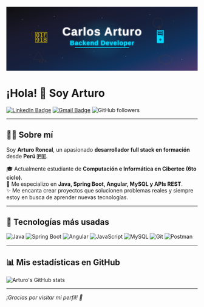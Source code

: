 
<p align="center">
  <img src="./img/carlos_arturo_svg_banner.svg" alt="Imagen"/>
</p>

# ¡Hola! 👋 Soy Arturo

[![LinkedIn Badge](https://img.shields.io/badge/-LinkedIn-blue?style=flat-square&logo=Linkedin&logoColor=white&link=https://www.linkedin.com/in/tu-linkedin)](https://www.linkedin.com/in/carlos-ron27/)
[![Gmail Badge](https://img.shields.io/badge/-roncalhermenegildo@gmail.com-c14438?style=flat-square&logo=Gmail&logoColor=white&link=mailto:tuemail@gmail.com)](mailto:roncalhermenegildo@gmail.com)
![GitHub followers](https://img.shields.io/github/followers/ArturoRoncal2704?label=Follow&style=social)

---

## 👨‍💻 Sobre mí

Soy **Arturo Roncal**, un apasionado **desarrollador full stack en formación** desde **Perú 🇵🇪**.

🎓 Actualmente estudiante de **Computación e Informática en Cibertec (6to ciclo)**.  
🚀 Me especializo en **Java, Spring Boot, Angular, MySQL y APIs REST**.  
✨ Me encanta crear proyectos que solucionen problemas reales y siempre estoy en busca de aprender nuevas tecnologías.

---

## 🔧 Tecnologías más usadas

![Java](https://img.shields.io/badge/Java-ED8B00?style=for-the-badge&logo=java&logoColor=white)
![Spring Boot](https://img.shields.io/badge/Spring%20Boot-6DB33F?style=for-the-badge&logo=spring-boot&logoColor=white)
![Angular](https://img.shields.io/badge/Angular-DD0031?style=for-the-badge&logo=angular&logoColor=white)
![JavaScript](https://img.shields.io/badge/JavaScript-F7DF1E?style=for-the-badge&logo=javascript&logoColor=black)
![MySQL](https://img.shields.io/badge/MySQL-005C84?style=for-the-badge&logo=mysql&logoColor=white)
![Git](https://img.shields.io/badge/Git-F05032?style=for-the-badge&logo=git&logoColor=white)
![Postman](https://img.shields.io/badge/Postman-FF6C37?style=for-the-badge&logo=postman&logoColor=white)

---


## 📊 Mis estadísticas en GitHub

![Arturo's GitHub stats](https://github-readme-stats.vercel.app/api?username=ArturoRoncal2704&show_icons=true&theme=radical&count_private=true)

---

*¡Gracias por visitar mi perfil! 🚀*
